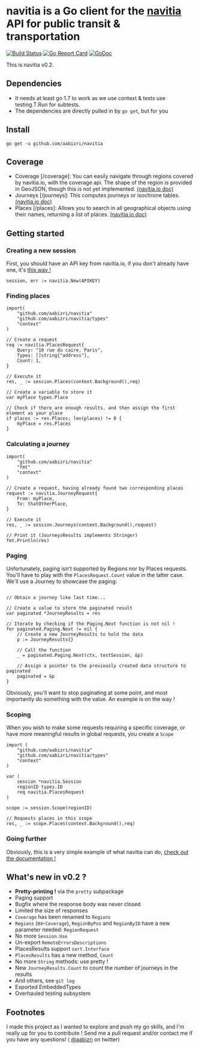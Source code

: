 # navitia is a Go client for the [navitia](navitia.io) API for public transit & transportation
[![Build Status](https://travis-ci.org/aabizri/navitia.svg?branch=master)](https://travis-ci.org/aabizri/navitia) [![Go Report Card](https://goreportcard.com/badge/github.com/aabizri/navitia)](https://goreportcard.com/report/github.com/aabizri/navitia) [![GoDoc](https://godoc.org/github.com/aabizri/navitia?status.svg)](https://godoc.org/github.com/aabizri/navitia)

This is navitia v0.2.

## Dependencies

- It needs at least go 1.7 to work as we use context & tests use testing.T.Run for subtests.
- The dependencies are directly pulled in by `go get`, but for you

## Install

`go get -u github.com/aabizri/navitia`

## Coverage

- Coverage [/coverage]: You can easily navigate through regions covered by navitia.io, with the coverage api. The shape of the region is provided in GeoJSON, though this is not yet implemented. [(navitia.io doc)](http://doc.navitia.io/#coverage)
- Journeys [/journeys]: This computes journeys or isochrone tables. [(navitia.io doc)](http://doc.navitia.io/#journeys)
- Places [/places]: Allows you to search in all geographical objects using their names, returning a list of places. [(navitia.io doc)](http://doc.navitia.io/#autocomplete-on-geographical-objects)

## Getting started

### Creating a new session

First, you should have an API key from navitia.io, if you don't already have one, it's [this way !](https://www.navitia.io/register/)
```golang
session, err := navitia.New(APIKEY)
```

### Finding places

```golang
import(
	"github.com/aabizri/navitia"
	"github.com/aabizri/navitia/types"
	"context"
)

// Create a request
req := navitia.PlacesRequest{
	Query: "10 rue du caire, Paris",
	Types: []string{"address"},
	Count: 1,
}

// Execute it
res, _ := session.Places(context.Background(),req)

// Create a variable to store it
var myPlace types.Place

// Check if there are enough results, and then assign the first element as your place
if places := res.Places; len(places) != 0 {
	myPlace = res.Places
}
```
### Calculating a journey

```golang
import(
	"github.com/aabizri/navitia"
	"fmt"
	"context"
)

// Create a request, having already found two corresponding places
request := navitia.JourneyRequest{
	From: myPlace,
	To: thatOtherPlace,
}

// Execute it
res, _ := session.Journeys(context.Background(),request)

// Print it (JourneysResults implements Stringer)
fmt.Println(res)
```

### Paging

Unfortunately, paging isn't supported by Regions nor by Places requests. You'll have to play with the `PlacesRequest.Count` value in the latter case.
We'll use a Journey to showcase the paging:

```golang

// Obtain a journey like last time...

// Create a value to store the paginated result
var paginated *JourneyResults = res

// Iterate by checking if the Paging.Next function is not nil !
for paginated.Paging.Next != nil {
	// Create a new JourneyResults to hold the data
	p := JourneyResults{}
	
	// Call the function
	_ = paginated.Paging.Next(ctx, testSession, &p)

	// Assign a pointer to the previously created data structure to paginated
	paginated = &p
}
```
Obviously, you'll want to stop paginating at some point, and most importantly do something with the value.
An example is on the way !

### Scoping

When you wish to make some requests requiring a specific coverage, or have more meaningful results in global requests, you create a `Scope`

```golang
import (
	"github.com/aabizri/navitia"
	"github.com/aabizri/navitia/types"
	"context"
)

var (
	session *navitia.Session
	regionID types.ID
	req navitia.PlacesRequest
)

scope := session.Scope(regionID)

// Requests places in this scope
res, _ := scope.Places(context.Background(),req)
```

### Going further

Obviously, this is a very simple example of what navitia can do, [check out the documentation !](https://godoc.org/github.com/aabizri/navitia)

## What's new in v0.2 ?

- **Pretty-printing !** via the `pretty` subpackage
- Paging support
- Bugfix where the response body was never closed
- Limited the size of responses
- `Coverage` has been renamed to `Regions`
- `Regions` (ex-`Coverage`), `RegionByPos` and `RegionByID` have a new parameter needed: `RegionRequest`
- No more `Session.Use`
- Un-export `RemoteErrorsDescriptions`
- PlacesResults support `sort.Interface`
- `PlacesResults` has a new method, `Count`
- No more `String` methods: use pretty !
- New `JourneyResults.Count` to count the number of journeys in the results
- And others, see `git log`
- Exported EmbeddedTypes
- Overhauled testing subsystem

## Footnotes

I made this project as I wanted to explore and push my go skills, and I'm really up for you to contribute ! Send me a pull request and/or contact me if you have any questions! ( [@aabizri](https://twitter.com/aabizri) on twitter)

